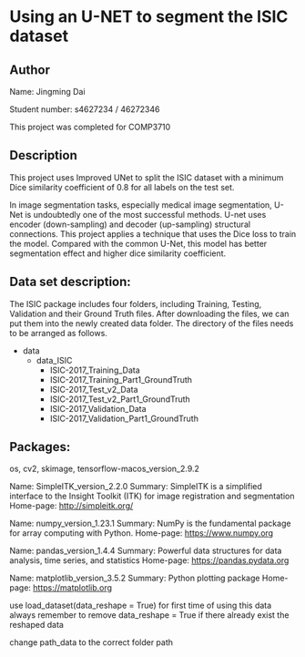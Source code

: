 
# Using an U-NET to segment the ISIC dataset


## Author
Name: Jingming Dai 

Student number: s4627234 / 46272346

This project was completed for COMP3710



## Description
This project uses Improved UNet to split the ISIC dataset with a minimum Dice similarity coefficient of 0.8 for all labels on the test set. 

In image segmentation tasks, especially medical image segmentation, U-Net is undoubtedly one of the most successful methods. U-net uses encoder (down-sampling) and decoder (up-sampling) structural connections. This project applies a technique that uses the Dice loss to train the model. Compared with the common U-Net, this model has better segmentation effect and higher dice similarity coefficient.


## Data set description:
The ISIC package includes four folders, including Training, Testing, Validation and their Ground Truth files. After downloading the files, we can put them into the newly created data folder. The directory of the files needs to be arranged as follows.

* data
    * data_ISIC
        * ISIC-2017_Training_Data
        * ISIC-2017_Training_Part1_GroundTruth
        * ISIC-2017_Test_v2_Data
        * ISIC-2017_Test_v2_Part1_GroundTruth
        * ISIC-2017_Validation_Data
        * ISIC-2017_Validation_Part1_GroundTruth





## Packages:
os, cv2, skimage, tensorflow-macos_version_2.9.2

Name: SimpleITK_version_2.2.0
Summary: SimpleITK is a simplified interface to the Insight Toolkit (ITK) for image registration and segmentation
Home-page: http://simpleitk.org/

Name: numpy_version_1.23.1
Summary: NumPy is the fundamental package for array computing with Python.
Home-page: https://www.numpy.org

Name: pandas_version_1.4.4
Summary: Powerful data structures for data analysis, time series, and statistics
Home-page: https://pandas.pydata.org

Name: matplotlib_version_3.5.2
Summary: Python plotting package
Home-page: https://matplotlib.org


use load_dataset(data_reshape = True) for first time of using this data
always remember to remove data_reshape = True if there already exist the reshaped data

change path_data to the correct folder path